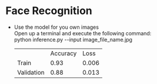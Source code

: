 # Face Recognition

* Use the model for you own images</br>
  Open up a terminal and execute the following command:</br>
  python inference.py --input image_file_name.jpg</br>

  <table>
   <tr>
    <td></td>
    <td>Accuracy</td>
    <td>Loss</td>
   </tr>
   <tr>
    <td>Train</td>
    <td>0.93</td>
    <td>0.006</td>
   </tr>
   <tr>
    <td>Validation</td>
    <td>0.88</td>
    <td>0.013</td>
   </tr>
  </table>
